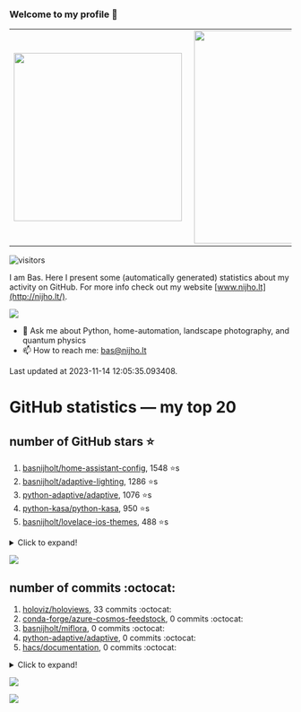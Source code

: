 ### Welcome to my profile 👋

<center>
  <table>
    <tr>
        <td><img width="300px" align="left" src="https://github-readme-stats.vercel.app/api/top-langs/?username=basnijholt&hide=TeX,Jupyter%20Notebook&layout=compact&theme=radical" /></td>
        <td><img align='right' src="https://github-readme-stats.vercel.app/api?username=basnijholt&show_icons=true&theme=radical" width="380"></td>
    </tr>
  </table>
</center>

![visitors](https://visitor-badge.glitch.me/badge?page_id=basnijholt.visitor-badge)

I am Bas. Here I present some (automatically generated) statistics about my activity on GitHub. For more info check out my website [www.nijho.lt](http://nijho.lt/).

![](https://www.nijho.lt/authors/admin/avatar_hu9e60e4b9bc120dfb6a666009f2878da6_182107_250x250_fill_q90_lanczos_center.jpg)

- 💬 Ask me about Python, home-automation, landscape photography, and quantum physics
- 📫 How to reach me: bas@nijho.lt

Last updated at 2023-11-14 12:05:35.093408.

# GitHub statistics — my top 20

## number of GitHub stars ⭐️

1. [basnijholt/home-assistant-config](https://github.com/basnijholt/home-assistant-config/), 1548 ⭐️s
2. [basnijholt/adaptive-lighting](https://github.com/basnijholt/adaptive-lighting/), 1286 ⭐️s
3. [python-adaptive/adaptive](https://github.com/python-adaptive/adaptive/), 1076 ⭐️s
4. [python-kasa/python-kasa](https://github.com/python-kasa/python-kasa/), 950 ⭐️s
5. [basnijholt/lovelace-ios-themes](https://github.com/basnijholt/lovelace-ios-themes/), 488 ⭐️s
<details><summary>Click to expand!</summary>

6. [basnijholt/lovelace-ios-dark-mode-theme](https://github.com/basnijholt/lovelace-ios-dark-mode-theme/), 426 ⭐️s
7. [basnijholt/miflora](https://github.com/basnijholt/miflora/), 358 ⭐️s
8. [basnijholt/rsync-time-machine.py](https://github.com/basnijholt/rsync-time-machine.py/), 349 ⭐️s
9. [topocm/topocm_content](https://github.com/topocm/topocm_content/), 254 ⭐️s
10. [basnijholt/home-assistant-streamdeck-yaml](https://github.com/basnijholt/home-assistant-streamdeck-yaml/), 145 ⭐️s
11. [basnijholt/home-assistant-macbook-touch-bar](https://github.com/basnijholt/home-assistant-macbook-touch-bar/), 94 ⭐️s
12. [basnijholt/markdown-code-runner](https://github.com/basnijholt/markdown-code-runner/), 76 ⭐️s
13. [kwant-project/kwant](https://github.com/kwant-project/kwant/), 76 ⭐️s
14. [basnijholt/home-assistant-streamdeck-yaml-addon](https://github.com/basnijholt/home-assistant-streamdeck-yaml-addon/), 48 ⭐️s
15. [basnijholt/aiokef](https://github.com/basnijholt/aiokef/), 34 ⭐️s
16. [basnijholt/thesis-cover](https://github.com/basnijholt/thesis-cover/), 27 ⭐️s
17. [basnijholt/adaptive-scheduler](https://github.com/basnijholt/adaptive-scheduler/), 21 ⭐️s
18. [basnijholt/instacron](https://github.com/basnijholt/instacron/), 20 ⭐️s
19. [kwant-project/kwant-tutorial-2016](https://github.com/kwant-project/kwant-tutorial-2016/), 16 ⭐️s
20. [basnijholt/addon-otmonitor](https://github.com/basnijholt/addon-otmonitor/), 15 ⭐️s

</details>

![](https://github.com/basnijholt/basnijholt/raw/main/stars_over_time.png)

## number of commits :octocat:

1. [holoviz/holoviews](https://github.com/holoviz/holoviews/), 33 commits :octocat:
2. [conda-forge/azure-cosmos-feedstock](https://github.com/conda-forge/azure-cosmos-feedstock/), 0 commits :octocat:
3. [basnijholt/miflora](https://github.com/basnijholt/miflora/), 0 commits :octocat:
4. [python-adaptive/adaptive](https://github.com/python-adaptive/adaptive/), 0 commits :octocat:
5. [hacs/documentation](https://github.com/hacs/documentation/), 0 commits :octocat:
<details><summary>Click to expand!</summary>

6. [basnijholt/Project-Euler](https://github.com/basnijholt/Project-Euler/), 0 commits :octocat:
7. [basnijholt/orbitalfield](https://github.com/basnijholt/orbitalfield/), 0 commits :octocat:
8. [danobot/entity-controller](https://github.com/danobot/entity-controller/), 0 commits :octocat:
9. [Jvanschoubroeck/Topology-optimization](https://github.com/Jvanschoubroeck/Topology-optimization/), 0 commits :octocat:
10. [basnijholt/wenfire](https://github.com/basnijholt/wenfire/), 0 commits :octocat:
11. [PaulAnnekov/tuyaha](https://github.com/PaulAnnekov/tuyaha/), 0 commits :octocat:
12. [gdsfactory/gdsfactory](https://github.com/gdsfactory/gdsfactory/), 0 commits :octocat:
13. [PyTables/pytables.github.com](https://github.com/PyTables/pytables.github.com/), 0 commits :octocat:
14. [basnijholt/kwant-conda-recipes](https://github.com/basnijholt/kwant-conda-recipes/), 0 commits :octocat:
15. [basnijholt/cyclecloud-slurm-scaling](https://github.com/basnijholt/cyclecloud-slurm-scaling/), 0 commits :octocat:
16. [craigbarratt/hass-pyscript-jupyter](https://github.com/craigbarratt/hass-pyscript-jupyter/), 0 commits :octocat:
17. [basnijholt/day-one-story-sender](https://github.com/basnijholt/day-one-story-sender/), 0 commits :octocat:
18. [basnijholt/azure-singularity-agent](https://github.com/basnijholt/azure-singularity-agent/), 0 commits :octocat:
19. [QCoDeS/Qcodes](https://github.com/QCoDeS/Qcodes/), 0 commits :octocat:
20. [kedro-org/kedro-community](https://github.com/kedro-org/kedro-community/), 0 commits :octocat:

</details>

![](https://github.com/basnijholt/basnijholt/raw/main/commits_per_hour.png)

![](https://github.com/basnijholt/basnijholt/raw/main/commits_per_weekday.png)

